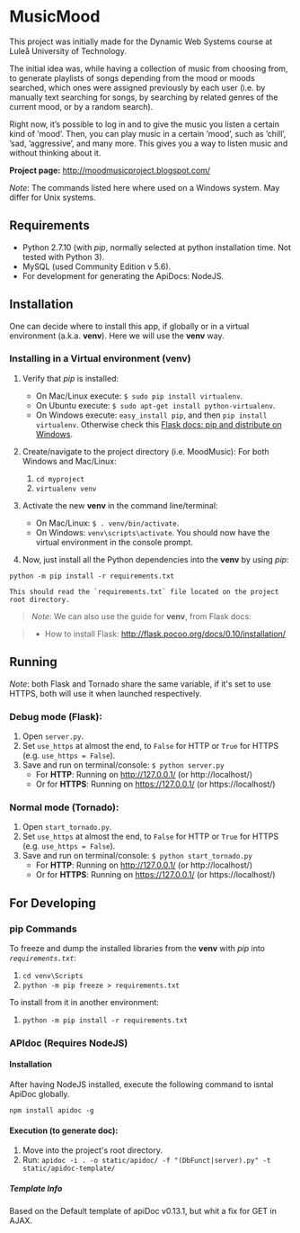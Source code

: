 
# MusicMood

This project was initially made for the Dynamic Web Systems course at Luleå University of Technology.

The initial idea was, while having a collection of music from choosing from, to generate playlists 
of songs depending  from the mood or moods searched, which ones were assigned previously by each user 
(i.e. by manually text searching for songs, by searching by related genres of the current mood, or 
by a random search).

Right now, it’s possible to log in and to give the music you listen a certain kind of ’mood’.
Then, you can play music in a certain ’mood’, such as ’chill’, ’sad, ’aggressive’, and many more. 
This gives you a way to listen music and without thinking about it.

**Project page:** http://moodmusicproject.blogspot.com/


*Note*: The commands listed here where used on a Windows system. May differ for Unix systems.


## Requirements

* Python 2.7.10 (with *pip*, normally selected at python installation time. Not tested with Python 3).
* MySQL (used Community Edition v 5.6).
* For development for generating the ApiDocs: NodeJS.


## Installation

One can decide where to install this app, if globally or in a virtual environment (a.k.a. **venv**). Here we will use the **venv** way.

### Installing in a Virtual environment (venv)

1. Verify that *pip* is installed:
    * On Mac/Linux execute: `$ sudo pip install virtualenv`.
    * On Ubuntu execute: `$ sudo apt-get install python-virtualenv`.
    * On Windows execute: `easy_install pip`, and then `pip install virtualenv`.
    Otherwise check this [Flask docs: pip and distribute on Windows](http://flask.pocoo.org/docs/0.10/installation/#pip-and-distribute-on-windows).
2. Create/navigate to the project directory (i.e. MoodMusic):
    For both Windows and Mac/Linux:
    1. `cd myproject`
    2. `virtualenv venv`
3. Activate the new **venv** in the command line/terminal:
    * On Mac/Linux: `$ . venv/bin/activate`.
    * On Windows: `venv\scripts\activate`.
    You should now have the virtual environment in the console prompt.

4. Now, just install all the Python dependencies into the **venv** by using *pip*:
```
python -m pip install -r requirements.txt
```
    This should read the `requirements.txt` file located on the project root directory.

> *Note*: We can also use the guide for **venv**, from Flask docs:

> * How to install Flask: http://flask.pocoo.org/docs/0.10/installation/


## Running

*Note*: both Flask and Tornado share the same variable, if it's set to use HTTPS, both will use it when launched respectively. 

### Debug mode (Flask):
1. Open `server.py`.
2. Set `use_https` at almost the end, to `False` for HTTP or `True` for HTTPS (e.g. `use_https = False`).
3. Save and run on terminal/console:
    `$ python server.py`
    * For **HTTP**: Running on http://127.0.0.1/ (or http://localhost/)
    * Or for **HTTPS**: Running on https://127.0.0.1/ (or https://localhost/)

### Normal mode (Tornado):
1. Open `start_tornado.py`.
2. Set `use_https` at almost the end, to `False` for HTTP or `True` for HTTPS (e.g. `use_https = False`).
3. Save and run on terminal/console:
    `$ python start_tornado.py`
    * For **HTTP**: Running on http://127.0.0.1/ (or http://localhost/)
    * Or for **HTTPS**: Running on https://127.0.0.1/ (or https://localhost/)


## For Developing

### pip Commands

To freeze and dump the installed libraries from the **venv** with *pip* into *`requirements.txt`*:

1. `cd venv\Scripts`
2. `python -m pip freeze > requirements.txt`

To install from it in another environment:

1. `python -m pip install -r requirements.txt`


### APIdoc (Requires NodeJS)

#### Installation

After having NodeJS installed, execute the following command to isntal ApiDoc globally.
```
npm install apidoc -g
```

#### Execution (to generate doc):
1. Move into the project's root directory.
2. Run:
    `apidoc -i . -o static/apidoc/ -f "(DbFunct|server).py" -t static/apidoc-template/`

##### Template Info
Based on the Default template of apiDoc v0.13.1, but whit a fix for GET in AJAX.
